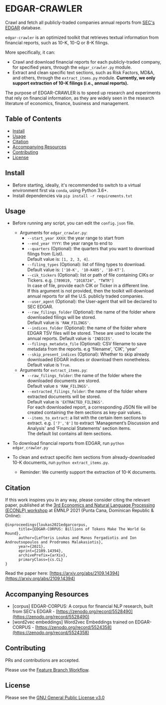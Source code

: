 # EDGAR-CRAWLER
Crawl and fetch all publicly-traded companies annual reports from [SEC's EDGAR](https://www.sec.gov/edgar.shtml) database.

`edgar-crawler` is an optimized toolkit that retrieves textual information from financial reports, such as 10-K, 10-Q or 8-K filings.

More specifically, it can:
- Crawl and download financial reports for each publicly-traded company, for specified years, through the `edgar_crawler.py` module.
- Extract and clean specific text sections, such as Risk Factors, MD&A, and others, through the `extract_items.py` module. **Currently, we only support extraction of 10-K filings (i.e., annual reports).**

The purpose of EDGAR-CRAWLER is to speed up research and experiments that rely on financial information, as they are widely seen in the research literature of economics, finance, business and management.

## Table of Contents
- [Install](#install)
- [Usage](#usage)
- [Citation](#citation)
- [Accompanying Resources](#accompanying-resources)
- [Contributing](#contributing)
- [License](#license)

## Install
- Before starting, ideally, it's recommended to switch to a virtual environment first via `conda`, using Python 3.6+.
- Install dependencies via `pip install -r requirements.txt`

## Usage
- Before running any script, you can edit the `config.json` file.
  - Arguments for `edgar_crawler.py`:
      - `--start_year XXXX`: the year range to start from
      - `--end_year YYYY`: the year range to end to
      - `--quarters` (Optional): the quarters that you want to download filings from (List).<br> Default value is: `[1, 2, 3, 4]`.
      - `--filing_types` (Optional): list of filing types to download.<br> Default value is: `['10-K', '10-K405', '10-KT']`.
      - `--cik_tickers` (Optional): list or path of file containing CIKs or Tickers. e.g. `[789019, "1018724", "TWTR"]` <br>
        In case of file, provide each CIK or Ticker in a different line.  <br>
      If this argument is not provided, then the toolkit will download annual reports for all the U.S. publicly traded companies.
      - `--user_agent` (Optional): the User-agent that will be declared to SEC EDGAR.
      - `--raw_filings_folder` (Optional): the name of the folder where downloaded filings will be stored.<br> Default value is `'RAW_FILINGS'`.
      - `--indices_folder` (Optional): the name of the folder where EDGAR TSV files will be stored. These are used to locate the annual reports. Default value is `'INDICES'`.
      - `--filings_metadata_file` (Optional): CSV filename to save metadata from the reports. e.g 'filename', 'CIK', 'year'
      - `--skip_present_indices` (Optional): Whether to skip already downloaded EDGAR indices or download them nonetheless.<br> Default value is `True`.
  - Arguments for `extract_items.py`:
    - `--raw_filings_folder`: the name of the folder where the downloaded documents are stored.<br> Default value s `'RAW_FILINGS'`.
    - `--extracted_filings_folder`: the name of the folder where extracted documents will be stored.<br> Default value is `'EXTRACTED_FILINGS'`.<br> For each downloaded report, a corresponding JSON file will be created containing the item sections as key-pair values.
    - `--items_to_extract`: a list with the certain item sections to extract. e.g. `['7','8']` to extract 'Management’s Discussion and Analysis' and 'Financial Statements' section items.<br>
      The default list contains all item sections.

- To download financial reports from EDGAR, run `python edgar_crawler.py`
- To clean and extract specific item sections from already-downloaded 10-K documents, run `python extract_items.py`.
  - Reminder: We currently support the extraction of 10-K documents. 

## Citation
If this work inspires you in any way, please consider citing the relevant paper, published at the [3rd Economics and Natural Language Processing (ECONLP) workshop](https://lt3.ugent.be/econlp/) at EMNLP 2021 (Punta Cana, Dominican Republic & Online):
```
@inproceedings{loukas2021edgarcorpus,
      title={EDGAR-CORPUS: Billions of Tokens Make The World Go Round}, 
      author={Lefteris Loukas and Manos Fergadiotis and Ion Androutsopoulos and Prodromos Malakasiotis},
      year={2021},
      eprint={2109.14394},
      archivePrefix={arXiv},
      primaryClass={cs.CL}
}
```
Read the paper here: [https://arxiv.org/abs/2109.14394](https://arxiv.org/abs/2109.14394)

## Accompanying Resources
- [corpus] EDGAR-CORPUS: A corpus for financial NLP research, built from SEC's EDGAR - [https://zenodo.org/record/5528490](https://zenodo.org/record/5528490)
- [word2vec embeddings] Word2vec Embeddings trained on EDGAR-CORPUS - [https://zenodo.org/record/5524358](https://zenodo.org/record/5524358)

## Contributing
PRs and contributions are accepted.
 
Please use the [Feature Branch Workflow](https://www.atlassian.com/git/tutorials/comparing-workflows/feature-branch-workflow).

## License
Please see the [GNU General Public License v3.0](https://github.com/nlpaueb/edgar-crawler/blob/main/LICENSE)
